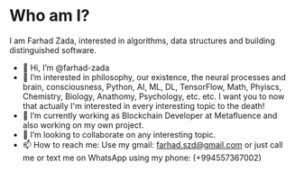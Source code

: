 # Who am I?
I am Farhad Zada, interested in algorithms, data structures and building distinguished software. 

- 👋 Hi, I’m @farhad-zada
- 👀 I’m interested in philosophy, our existence, the neural processes and brain, consciousness, Python, AI, ML, DL, TensorFlow, Math, Phyiscs, Chemistry, Biology, Anathomy, Psychology, etc. etc. I want you to now that actually I'm interested in every interesting topic to the death!
- 🌱 I’m currently working as Blockchain Developer at Metafluence and also working on my own project.
- 💞️ I’m looking to collaborate on any interesting topic.
- 📫 How to reach me: Use my gmail: farhad.szd@gmail.com or just call me or text me on WhatsApp using my phone: (+994557367002)

<!---
farhad-zada/farhad-zada is a ✨ special ✨ repository because its `README.md` (this file) appears on your GitHub profile.
You can click the Preview link to take a look at your changes.
--->
